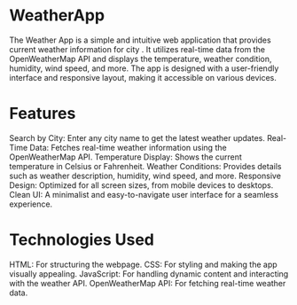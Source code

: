 # WeatherApp
The Weather App is a simple and intuitive web application that provides current weather information for  city .
It utilizes real-time data from the OpenWeatherMap API and displays the temperature, weather condition, humidity, wind speed, and more. The app is designed with a user-friendly interface and responsive layout, making it accessible on various devices.


# Features
Search by City: Enter any city name to get the latest weather updates.
Real-Time Data: Fetches real-time weather information using the OpenWeatherMap API.
Temperature Display: Shows the current temperature in Celsius or Fahrenheit.
Weather Conditions: Provides details such as weather description, humidity, wind speed, and more.
Responsive Design: Optimized for all screen sizes, from mobile devices to desktops.
Clean UI: A minimalist and easy-to-navigate user interface for a seamless experience.

# Technologies Used
HTML: For structuring the webpage.
CSS: For styling and making the app visually appealing.
JavaScript: For handling dynamic content and interacting with the weather API.
OpenWeatherMap API: For fetching real-time weather data.
